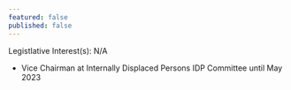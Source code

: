 ```yaml
---
featured: false
published: false
---
```

Legistlative Interest(s): N/A

* Vice Chairman at Internally Displaced Persons IDP Committee until May 2023
